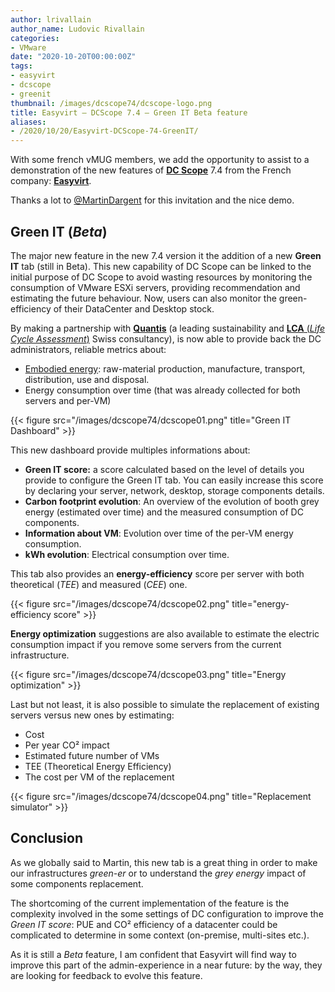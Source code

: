 ```yaml
---
author: lrivallain
author_name: Ludovic Rivallain
categories:
- VMware
date: "2020-10-20T00:00:00Z"
tags:
- easyvirt
- dcscope
- greenit
thumbnail: /images/dcscope74/dcscope-logo.png
title: Easyvirt – DCScope 7.4 – Green IT Beta feature
aliases: 
- /2020/10/20/Easyvirt-DCScope-74-GreenIT/
---
```


With some french vMUG members, we add the opportunity to assist to a demonstration of the new features of [**DC Scope**](https://www.easyvirt.com/en/dcscope-operations-management/) 7.4 from the French company: [**Easyvirt**](https://www.easyvirt.com/en/).

Thanks a lot to [@MartinDargent](https://twitter.com/martindargent) for this invitation and the nice demo.

## Green IT (*Beta*)

The major new feature in the new 7.4 version it the addition of a new **Green IT** tab (still in Beta). This new capability of DC Scope can be linked to the initial purpose of DC Scope to avoid wasting resources by monitoring the consumption of VMware ESXi servers, providing recommendation and estimating the future behaviour. Now, users can also monitor the green-efficiency of their DataCenter and Desktop stock.

By making a partnership with [**Quantis**](https://quantis-intl.com/) (a leading sustainability and [**LCA** (*Life Cycle Assessment*)](https://en.wikipedia.org/wiki/Life-cycle_assessment) Swiss consultancy), is now able to provide back the DC administrators, reliable metrics about:

* [Embodied energy](https://en.wikipedia.org/wiki/Embodied_energy): raw-material production, manufacture, transport, distribution, use and disposal.
* Energy consumption over time (that was already collected for both servers and per-VM)

{{< figure src="/images/dcscope74/dcscope01.png" title="Green IT Dashboard" >}}

This new dashboard provide multiples informations about:

* **Green IT score:** a score calculated based on the level of details you provide to configure the Green IT tab. You can easily increase this score by declaring your server, network, desktop, storage components details.
* **Carbon footprint evolution**: An overview of the evolution of booth grey energy (estimated over time) and the measured consumption of DC components.
* **Information about VM**: Evolution over time of the per-VM energy consumption.
* **kWh evolution**: Electrical consumption over time.

This tab also provides an **energy-efficiency** score per server with both theoretical (*TEE*) and measured (*CEE*) one.

{{< figure src="/images/dcscope74/dcscope02.png" title="energy-efficiency score" >}}

**Energy optimization** suggestions are also available to estimate the electric consumption impact if you remove some servers from the current infrastructure.

{{< figure src="/images/dcscope74/dcscope03.png" title="Energy optimization" >}}

Last but not least, it is also possible to simulate the replacement of existing servers versus new ones by estimating:

* Cost
* Per year CO² impact
* Estimated future number of VMs
* TEE (Theoretical Energy Efficiency)
* The cost per VM of the replacement

{{< figure src="/images/dcscope74/dcscope04.png" title="Replacement simulator" >}}

## Conclusion

As we globally said to Martin, this new tab is a great thing in order to make our infrastructures *green-er* or to understand the *grey energy* impact of some components replacement.

The shortcoming of the current implementation of the feature is the complexity involved in the some settings of DC configuration to improve the *Green IT score*: PUE and CO² efficiency of a datacenter could be complicated to determine in some context (on-premise, multi-sites etc.).

As it is still a *Beta* feature, I am confident that Easyvirt will find way to improve this part of the admin-experience in a near future: by the way, they are looking for feedback to evolve this feature.
